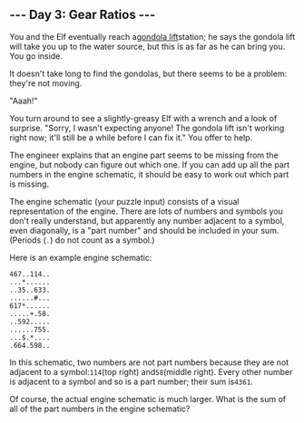 --- Day 3: Gear Ratios ---
--------------------------

You and the Elf eventually reach a[gondola lift](https://en.wikipedia.org/wiki/Gondola_lift)station; he says the gondola lift will
take you up to the water source, but this is as far as he can bring you. You go inside.

It doesn't take long to find the gondolas, but there seems to be a problem: they're not moving.

"Aaah!"

You turn around to see a slightly-greasy Elf with a wrench and a look of surprise. "Sorry, I wasn't expecting anyone! The gondola
lift isn't working right now; it'll still be a while before I can fix it." You offer to help.

The engineer explains that an engine part seems to be missing from the engine, but nobody can figure out which one. If you can add
up all the part numbers in the engine schematic, it should be easy to work out which part is missing.

The engine schematic (your puzzle input) consists of a visual representation of the engine. There are lots of numbers and symbols
you don't really understand, but apparently any number adjacent to a symbol, even diagonally, is a "part number" and should be
included in your sum. (Periods (`.`) do not count as a symbol.)

Here is an example engine schematic:

```
467..114..
...*......
..35..633.
......#...
617*......
.....+.58.
..592.....
......755.
...$.*....
.664.598..

```

In this schematic, two numbers are not part numbers because they are not adjacent to a symbol:`114`(top right) and`58`(middle
right). Every other number is adjacent to a symbol and so is a part number; their sum is`4361`.

Of course, the actual engine schematic is much larger. What is the sum of all of the part numbers in the engine schematic?
